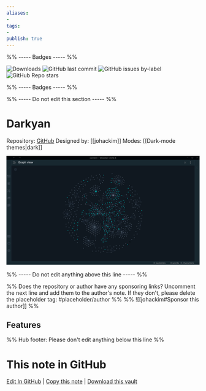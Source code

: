 ```yaml
---
aliases:
- 
tags: 
- 
publish: true
---
```


%% ----- Badges ----- %%

![Downloads](https://img.shields.io/badge/downloads-4411-573E7A?style=for-the-badge&logo=)
![GitHub last commit](https://img.shields.io/github/last-commit/johackim/obsidian-darkyan?color=573E7A&label=last%20update&logo=github&style=for-the-badge)
![GitHub issues by-label](https://img.shields.io/github/issues/johackim/obsidian-darkyan/help%20wanted?color=573E7A&logo=github&style=for-the-badge) 
![GitHub Repo stars](https://img.shields.io/github/stars/johackim/obsidian-darkyan?color=573E7A&logo=github&style=for-the-badge)

%% ----- Badges ----- %%

%% ----- Do not edit this section ----- %%

# Darkyan

Repository: [GitHub](https://github.com/johackim/obsidian-darkyan)
Designed by: [[johackim]]
Modes: [[Dark-mode themes|dark]]



![screenshot](https://github.com/johackim/obsidian-darkyan/raw/HEAD/screenshot.png)

%% ----- Do not edit anything above this line ----- %% 

%% Does the repository or author have any sponsoring links? Uncomment the next line and add them to the author's note. If they don't, please delete the placeholder tag: #placeholder/author %%
%% ![[johackim#Sponsor this author]] %%


## Features



%% Hub footer: Please don't edit anything below this line %%

# This note in GitHub

<span class="git-footer">[Edit In GitHub](https://github.dev/obsidian-community/obsidian-hub/blob/main/02%20-%20Community%20Expansions/02.05%20All%20Community%20Expansions/Themes/Darkyan.md "git-hub-edit-note") | [Copy this note](https://raw.githubusercontent.com/obsidian-community/obsidian-hub/main/02%20-%20Community%20Expansions/02.05%20All%20Community%20Expansions/Themes/Darkyan.md "git-hub-copy-note") | [Download this vault](https://github.com/obsidian-community/obsidian-hub/archive/refs/heads/main.zip "git-hub-download-vault") </span>
